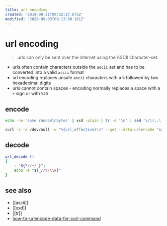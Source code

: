 ```yaml
---
title: url encoding
created: '2019-08-21T09:32:17.675Z'
modified: '2020-09-03T09:13:30.181Z'
---
```


# url encoding

> urls can only be sent over the Internet using the ASCII character-set.

- urls often contain characters outside the `ascii` set and has to be converted into a valid `ascii` format
- url encoding replaces unsafe `ascii` characters with a `%` followed by two hexadecimal digits
- urls cannot contain spaces - encoding normally replaces a space with a `+` sign or with `%20`


## encode
```sh
echo -ne 'some random\nbytes' | xxd -plain | tr -d '\n' | sed 's/\(..\)/%\1/g'

curl -s -o /dev/null -w "%{url_effective}\n" --get --data-urlencode "some random" --data-urlencode "foo=bar" ""
```

## decode
```sh
url_decode ()
{
    : "${*//+/ }";
    echo -e "${_//%/\\x}"
}
```

## see also
- [[ascii]]
- [[xxd]]
- [[tr]]
- [how-to-urlencode-data-for-curl-command](https://stackoverflow.com/questions/296536/how-to-urlencode-data-for-curl-command)
